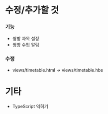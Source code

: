 # 수정/추가할 것

### 기능
+ 쌍방 과목 설정
+ 쌍방 수업 알림

### 수정
* views/timetable.html -> views/timetable.hbs 

# 기타
* TypeScript 익히기